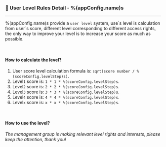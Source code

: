 ### :orange_book: User Level Rules Detail - %(appConfig.name)s
---
%(appConfig.name)s provide a `user level` system, use\`s level is calculation from user\`s score, different level corresponding to different access rights, the only way to improve your level is to increase your score as much as possible.

&emsp;

#### How to calculate the level?
1. User score level calculation formula is: `sqrt(score number / %(scoreConfig.levelStep)s)`.
1. Level`1` score is: `1 * 1 * %(scoreConfig.levelStep)s`.
1. Level`2` score is: `2 * 2 * %(scoreConfig.levelStep)s`.
1. Level`3` score is: `3 * 3 * %(scoreConfig.levelStep)s`.
1. Level`4` score is: `4 * 4 * %(scoreConfig.levelStep)s`.
1. Level`x` score is: `x * x * %(scoreConfig.levelStep)s`.

&emsp;

#### How to use the level?
_The management group is making relevant level rights and interests, please keep the attention, thank you!_
